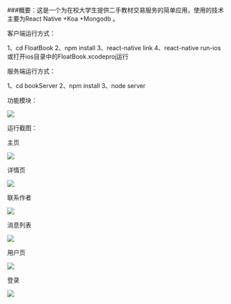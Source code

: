 ###概要：这是一个为在校大学生提供二手教材交易服务的简单应用，使用的技术主要为React Native +Koa +Mongodb 。

客户端运行方式：

1、cd FloatBook
2、npm install 
3、react-native link
4、react-native run-ios或打开ios目录中的FloatBook.xcodeproj运行

服务端运行方式：

1、cd bookServer
2、npm install
3、node server

功能模块：

<img src='./assets/func.png' style='max-width: 100%'>

运行截图：

主页

<img src='./assets/main.png' style='max-width: 100%'>

详情页

<img src='./assets/detail.png' style='max-width: 100%'>

联系作者

<img src='./assets/chatroom.png' style='max-width: 100%'>

消息列表

<img src='./assets/chatList.png' style='max-width: 100%'>

用户页

<img src='./assets/user.png' style='max-width: 100%'>

登录

<img src='./assets/login.png' style='max-width: 100%'>

